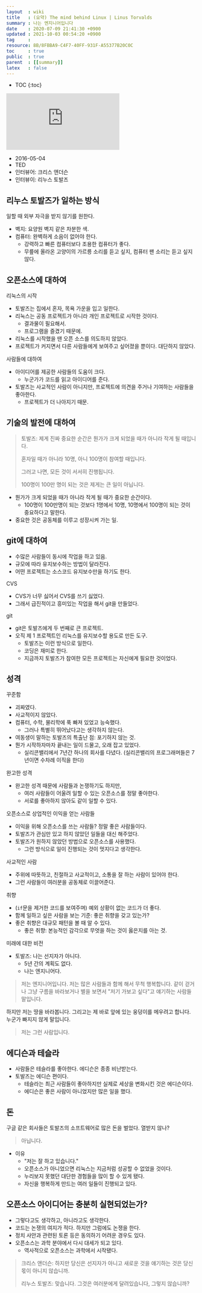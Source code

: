 ```yaml
---
layout  : wiki
title   : (요약) The mind behind Linux | Linus Torvalds
summary : 나는 엔지니어입니다
date    : 2020-07-09 21:41:30 +0900
updated : 2021-10-03 00:54:20 +0900
tag     : 
resource: 8B/8FBBA9-C4F7-40FF-931F-A55377B20C0C
toc     : true
public  : true
parent  : [[summary]]
latex   : false
---
```

* TOC
{:toc}

<iframe max-width="100%" height="auto" src="https://www.youtube.com/embed/o8NPllzkFhE" frameborder="0" allow="accelerometer; autoplay; encrypted-media; gyroscope; picture-in-picture" allowfullscreen></iframe>

- 2016-05-04
- TED
- 인터뷰어: 크리스 앤더슨
- 인터뷰이: 리누스 토발즈

## 리누스 토발즈가 일하는 방식

일할 때 외부 자극을 받지 않기를 원한다.
- 벽지: 요양원 벽지 같은 차분한 색.
- 컴퓨터: 완벽하게 소음이 없어야 한다.
    - 강력하고 빠른 컴퓨터보다 조용한 컴퓨터가 좋다.
    - 무릎에 올라온 고양이의 가르릉 소리를 듣고 싶지, 컴퓨터 팬 소리는 듣고 싶지 않다.

## 오픈소스에 대하여

리눅스의 시작

- 토발즈는 집에서 혼자, 목욕 가운을 입고 일한다.
- 리눅스는 공동 프로젝트가 아니라 개인 프로젝트로 시작한 것이다.
    - 결과물이 필요해서.
    - 프로그램을 즐겼기 때문에.
- 리눅스를 시작했을 땐 오픈 소스를 의도하지 않았다.
- 프로젝트가 커지면서 다른 사람들에게 보여주고 싶어졌을 뿐이다. 대단하지 않았다.

사람들에 대하여

- 아이디어를 제공한 사람들의 도움이 크다.
    - 누군가가 코드를 읽고 아이디어를 준다.
- 토발즈는 사교적인 사람이 아니지만, 프로젝트에 의견을 주거나 기여하는 사람들을 좋아한다.
    - 프로젝트가 더 나아지기 때문.

## 기술의 발전에 대하여

> 토발즈: 제게 진짜 중요한 순간은 뭔가가 크게 되었을 때가 아니라 작게 될 때입니다.
>
> 혼자일 때가 아니라 10명, 아니 100명이 참여할 때입니다.
>
> 그러고 나면, 모든 것이 서서히 진행됩니다.
>
> 100명이 100만 명이 되는 것은 제게는 큰 일이 아닙니다.

- 뭔가가 크게 되었을 때가 아니라 작게 될 때가 중요한 순간이다.
    - 100명이 100만명이 되는 것보다 1명에서 10명, 10명에서 100명이 되는 것이 중요하다고 말한다.
- 중요한 것은 공동체를 이루고 성장시켜 가는 일.

## git에 대하여

- 수많은 사람들이 동시에 작업을 하고 있음.
- 규모에 따라 유지보수하는 방법이 달라진다.
- 어떤 프로젝트는 소스코드 유지보수만을 하기도 한다.

CVS

- CVS가 너무 싫어서 CVS를 쓰기 싫었다.
- 그래서 급진적이고 흥미있는 작업을 해서 git을 만들었다.

git

- git은 토발즈에게 두 번째로 큰 프로젝트.
- 오직 제 1 프로젝트인 리눅스를 유지보수할 용도로 만든 도구.
    - 토발즈는 이런 방식으로 일한다.
    - 코딩은 재미로 한다.
    - 지금까지 토발즈가 참여한 모든 프로젝트는 자신에게 필요한 것이었다.

## 성격

꾸준함

- 괴짜였다.
- 사교적이지 않았다.
- 컴퓨터, 수학, 물리학에 푹 빠져 있었고 능숙했다.
    - 그러나 특별히 뛰어났다고는 생각하지 않는다.
- 여동생이 말하는 토발즈의 특출난 점: 포기하지 않는 것.
- 뭔가 시작하자마자 끝내는 일이 드물고, 오래 잡고 있었다.
    - 실리콘밸리에서 7년간 하나의 회사를 다녔다. (실리콘밸리의 프로그래머들은 7년이면 수차례 이직을 한다)

완고한 성격

- 완고한 성격 때문에 사람들과 논쟁하기도 하지만,
    - 여러 사람들이 어울려 일할 수 있는 오픈소스를 정말 좋아한다.
    - 서로를 좋아하지 않아도 같이 일할 수 있다.

오픈소스로 상업적인 이익을 얻는 사람들

- 이익을 위해 오픈소스를 쓰는 사람들? 정말 좋은 사람들이다.
- 토발즈가 관심만 있고 하지 않았던 일들을 대신 해주었다.
- 토발즈가 원하지 않았던 방법으로 오픈소스를 사용했다.
    - 그런 방식으로 일이 진행되는 것이 멋지다고 생각한다.

사교적인 사람

- 주위에 따뜻하고, 친절하고 사교적이고, 소통을 잘 하는 사람이 있어야 한다.
- 그런 사람들이 여러분을 공동체로 이끌어준다.

취향

- (`if`문을 제거한 코드를 보여주며) 예외 상황이 없는 코드가 더 좋다.
- 함께 일하고 싶은 사람을 보는 기준: 좋은 취향을 갖고 있는가?
- 좋은 취향은 대규모 패턴을 볼 때 알 수 있다.
    - 좋은 취향: 본능적인 감각으로 무엇을 하는 것이 옳은지를 아는 것.

미래에 대한 비전

- 토발즈: 나는 선지자가 아니다.
    - 5년 간의 계획도 없다.
    - 나는 엔지니어다.

> 저는 엔지니어입니다. 저는 많은 사람들과 함께 해서 무척 행복합니다.
같이 걷거나 그냥 구름을 바라보거나 별을 보면서 "저기 가보고 싶다"고 얘기하는 사람들 말입니다.
>
하지만 저는 땅을 바라봅니다. 그리고는 제 바로 앞에 있는 웅덩이를 메우려고 합니다. 누군가 빠지지 않게 말입니다.
>
> 저는 그런 사람입니다.

## 에디슨과 테슬라

- 사람들은 테슬라를 좋아한다. 에디슨은 종종 비난받는다.
- 토발즈는 에디슨 편이다.
    - 테슬라는 최근 사람들이 좋아하지만 실제로 세상을 변화시킨 것은 에디슨이다.
    - 에디슨은 좋은 사람이 아니었지만 많은 일을 했다.

## 돈

구글 같은 회사들은 토발즈의 소프트웨어로 많은 돈을 벌었다. 열받지 않나?

> 아닙니다.

- 이유
    - "저는 잘 하고 있습니다."
    - 오픈소스가 아니었으면 리눅스는 지금처럼 성공할 수 없었을 것이다.
    - 누리보지 못했던 대단한 경험들을 많이 할 수 있게 됐다.
    - 자신을 행복하게 만드는 여러 일들이 진행되고 있다.

## 오픈소스 아이디어는 충분히 실현되었는가?

- 그렇다고도 생각하고, 아니라고도 생각한다.
- 코드는 논쟁의 여지가 적다. 하지만 그럼에도 논쟁을 한다.
- 정치 사안과 관련된 토론 등은 동의하기 어려운 경우도 있다.
- 오픈소스는 과학 분야에서 다시 대세가 되고 있다.
    - 역사적으로 오픈소스는 과학에서 시작됐다.


> 크리스 앤더슨: 하지만 당신은 선지자가 아니고 새로운 것을 얘기하는 것은 당신 몫이 아니지 않습니까.
>
> 리누스 토발즈: 맞습니다. 그것은 여러분에게 달려있습니다, 그렇지 않습니까?


